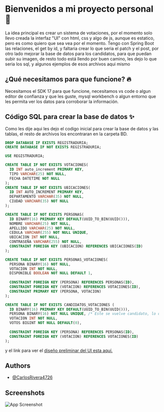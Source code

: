 
  # Bienvenidos a mi proyecto personal 📝  
  La idea principal es crear un sistema de votaciones, por el momento solo llevo creada
  la interfaz "UI" con html, css y algo de js, aunque es estatico, pero es como quiero que sea vea por el momento. Tengo con Spring Boot las relaciones, el get by id, y faltaria crear lo que seria el patch y el post, por otro lado mejorar la base de datos para los candidatos, para que puedan subir su imagen, de resto todo está llendo por buen camino, les dejo lo que seria los sql, y algunos ejemplos de esos archivos aqui mismo

  ## ¿Qué necesitamos para que funcione? 🔥  
  Necesitamos el SDK 17 para que funcione, necesitamos vs code o algun editor de confianza y que les guste, mysql workbench o algun entorno que les permita ver los datos para corroborar la información.

      
  ## Código SQL para crear la base de datos ✨  
  Como les dije aqui les dejo el codigo inicial para crear la base de datos y las tablas, el resto de archivos los encontraran en la carpeta BD.

  ```SQL
  DROP DATABASE IF EXISTS REGISTRADURIA;
CREATE DATABASE IF NOT EXISTS REGISTRADURIA;

USE REGISTRADURIA;

CREATE TABLE IF NOT EXISTS VOTACIONES(
	ID INT auto_increment PRIMARY KEY,
    TIPO VARCHAR(25) NOT NULL,
    FECHA DATETIME NOT NULL
);
CREATE TABLE IF NOT EXISTS UBICACIONES(
	ID INT AUTO_INCREMENT PRIMARY KEY,
    DEPARTAMENTO VARCHAR(35) NOT NULL,
    CIUDAD VARCHAR(35) NOT NULL
);

CREATE TABLE IF NOT EXISTS PERSONAS(
	ID BINARY(16) PRIMARY KEY DEFAULT(UUID_TO_BIN(UUID())),
    NOMBRE VARCHAR(25) NOT NULL,
    APELLIDO VARCHAR(25) NOT NULL,
    CEDULA VARCHAR(255) NOT NULL UNIQUE,
    UBICACION INT NOT NULL,
	CONTRASEÑA VARCHAR(255) NOT NULL,
    CONSTRAINT FOREIGN KEY (UBICACION) REFERENCES UBICACIONES(ID)
);

CREATE TABLE IF NOT EXISTS PERSONAS_VOTACIONES(
    PERSONA BINARY(16) NOT NULL,
    VOTACION INT NOT NULL,
    DISPONIBLE BOOLEAN NOT NULL DEFAULT 1,
    
    CONSTRAINT FOREIGN KEY (PERSONA) REFERENCES PERSONAS(ID),
    CONSTRAINT FOREIGN KEY (VOTACION) REFERENCES VOTACIONES(ID),
    CONSTRAINT PRIMARY KEY (PERSONA, VOTACION)
);

CREATE TABLE IF NOT EXISTS CANDIDATOS_VOTACIONES (
	ID BINARY(16) PRIMARY KEY DEFAULT(UUID_TO_BIN(UUID())),
    PERSONA BINARY(16) NOT NULL UNIQUE, /* Este se vuelve candidato, lo que quiere decir que debe ser unico*/
    VOTACION INT NOT NULL,
    VOTOS BIGINT NOT NULL DEFAULT(0),
    
    CONSTRAINT FOREIGN KEY (PERSONA) REFERENCES PERSONAS(ID),
    CONSTRAINT FOREIGN KEY (VOTACION) REFERENCES VOTACIONES(ID)
);
  ```

y el link para ver el [diseño preliminar del UI esta aquí.](https://github.com/CarlosRivera4726/Cliente_Votaciones)

## Authors  
- [@CarlosRivera4726](https://github.com/CarlosRivera4726)  

## Screenshots  
![App Screenshot](https://i.imgur.com/0uo0DBv.png)  
